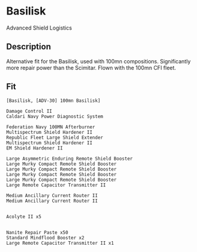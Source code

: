 # Basilisk

Advanced Shield Logistics

## Description

Alternative fit for the Basilisk, used with 100mn compositions. Significantly more repair power than the Scimitar. Flown with the 100mn CFI fleet.

## Fit
```
[Basilisk, [ADV-30] 100mn Basilisk]

Damage Control II
Caldari Navy Power Diagnostic System

Federation Navy 100MN Afterburner
Multispectrum Shield Hardener II
Republic Fleet Large Shield Extender
Multispectrum Shield Hardener II
EM Shield Hardener II

Large Asymmetric Enduring Remote Shield Booster
Large Murky Compact Remote Shield Booster
Large Murky Compact Remote Shield Booster
Large Murky Compact Remote Shield Booster
Large Murky Compact Remote Shield Booster
Large Remote Capacitor Transmitter II

Medium Ancillary Current Router II
Medium Ancillary Current Router II


Acolyte II x5


Nanite Repair Paste x50
Standard Mindflood Booster x2
Large Remote Capacitor Transmitter II x1
```
